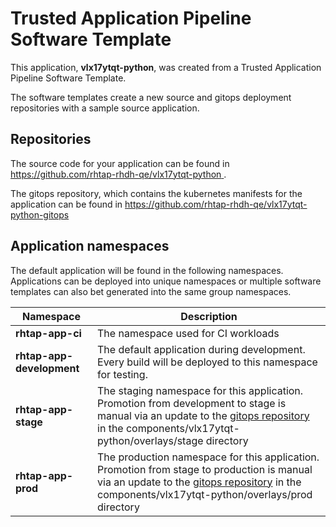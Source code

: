 # Trusted Application Pipeline Software Template

This application, **vlx17ytqt-python**, was created from a Trusted Application Pipeline Software Template.

The software templates create a new source and gitops deployment repositories with a sample source application. 

## Repositories

The source code for your application can be found in [https://github.com/rhtap-rhdh-qe/vlx17ytqt-python ](https://github.com/rhtap-rhdh-qe/vlx17ytqt-python ).
 
The gitops repository, which contains the kubernetes manifests for the application can be found in 
[https://github.com/rhtap-rhdh-qe/vlx17ytqt-python-gitops ](https://github.com/rhtap-rhdh-qe/vlx17ytqt-python-gitops ) 

## Application namespaces 

The default application will be found in the following namespaces. Applications can be deployed into unique namespaces or multiple software templates can also bet generated into the same group namespaces.  

|  Namespace   |  Description   |  
| -------- | -------- |
| **rhtap-app-ci** | The namespace used for CI workloads |
| **rhtap-app-development** | The default application during development. Every build will be deployed to this namespace for testing. |
| **rhtap-app-stage** | The staging namespace for this application. Promotion from development to stage is manual via an update to the [gitops repository](https://github.com/rhtap-rhdh-qe/vlx17ytqt-python-gitops ) in the components/vlx17ytqt-python/overlays/stage directory |
| **rhtap-app-prod** | The production namespace for this application. Promotion from stage to production is manual via an update to the [gitops repository](https://github.com/rhtap-rhdh-qe/vlx17ytqt-python-gitops ) in the components/vlx17ytqt-python/overlays/prod directory |
